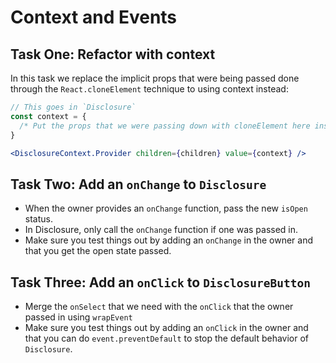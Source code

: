 # Context and Events

## Task One: Refactor with context

In this task we replace the implicit props that were being passed done through the `React.cloneElement` technique to using context instead:

```jsx
// This goes in `Disclosure`
const context = {
  /* Put the props that we were passing down with cloneElement here instead */
}

<DisclosureContext.Provider children={children} value={context} />
```

## Task Two: Add an `onChange` to `Disclosure`

- When the owner provides an `onChange` function, pass the new `isOpen` status.
- In Disclosure, only call the `onChange` function if one was passed in.
- Make sure you test things out by adding an `onChange` in the owner and that you get the open state passed.

## Task Three: Add an `onClick` to `DisclosureButton`

- Merge the `onSelect` that we need with the `onClick` that the owner passed in using `wrapEvent`
- Make sure you test things out by adding an `onClick` in the owner and that you can do `event.preventDefault` to stop the default behavior of `Disclosure`.
